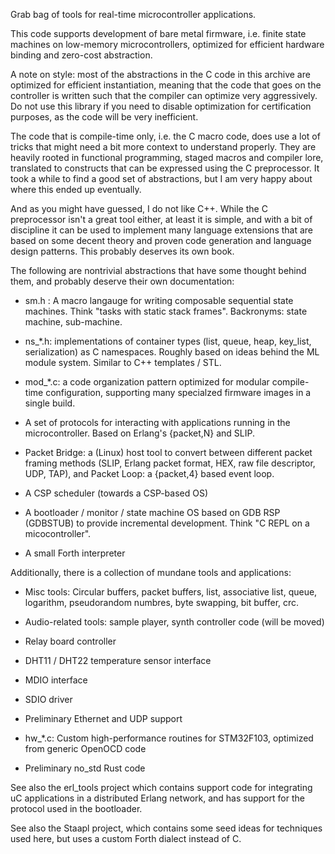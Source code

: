 Grab bag of tools for real-time microcontroller applications. 

This code supports development of bare metal firmware, i.e. finite
state machines on low-memory microcontrollers, optimized for efficient
hardware binding and zero-cost abstraction.

A note on style: most of the abstractions in the C code in this
archive are optimized for efficient instantiation, meaning that the
code that goes on the controller is written such that the compiler can
optimize very aggressively.  Do not use this library if you need to
disable optimization for certification purposes, as the code will be
very inefficient.

The code that is compile-time only, i.e. the C macro code, does use a
lot of tricks that might need a bit more context to understand
properly.  They are heavily rooted in functional programming, staged
macros and compiler lore, translated to constructs that can be
expressed using the C preprocessor.  It took a while to find a good
set of abstractions, but I am very happy about where this ended up
eventually.

And as you might have guessed, I do not like C++.  While the C
preprocessor isn't a great tool either, at least it is simple, and
with a bit of discipline it can be used to implement many language
extensions that are based on some decent theory and proven code
generation and language design patterns.  This probably deserves its
own book.


The following are nontrivial abstractions that have some thought
behind them, and probably deserve their own documentation:

- sm.h : A macro langauge for writing composable sequential state
  machines.  Think "tasks with static stack frames".  Backronyms:
  state machine, sub-machine.

- ns_*.h: implementations of container types (list, queue, heap,
  key_list, serialization) as C namespaces.  Roughly based on ideas
  behind the ML module system.  Similar to C++ templates / STL.

- mod_*.c: a code organization pattern optimized for modular
  compile-time configuration, supporting many specialzed firmware
  images in a single build.

- A set of protocols for interacting with applications running in the
  microcontroller.  Based on Erlang's {packet,N} and SLIP.
  
- Packet Bridge: a (Linux) host tool to convert between different
  packet framing methods (SLIP, Erlang packet format, HEX, raw file
  descriptor, UDP, TAP), and Packet Loop: a {packet,4} based event
  loop.
  
- A CSP scheduler (towards a CSP-based OS)

- A bootloader / monitor / state machine OS based on GDB RSP (GDBSTUB)
  to provide incremental development.  Think "C REPL on a
  micocontroller".

- A small Forth interpreter


Additionally, there is a collection of mundane tools and applications:
  
- Misc tools: Circular buffers, packet buffers, list, associative
  list, queue, logarithm, pseudorandom numbres, byte swapping, bit
  buffer, crc.

- Audio-related tools: sample player, synth controller code (will be moved)

- Relay board controller

- DHT11 / DHT22 temperature sensor interface

- MDIO interface

- SDIO driver

- Preliminary Ethernet and UDP support

- hw_*.c: Custom high-performance routines for STM32F103, optimized
  from generic OpenOCD code
  
- Preliminary no_std Rust code



See also the erl_tools project which contains support code for
integrating uC applications in a distributed Erlang network, and has
support for the protocol used in the bootloader.
  
See also the Staapl project, which contains some seed ideas for
techniques used here, but uses a custom Forth dialect instead of C.
